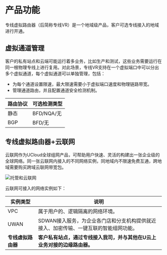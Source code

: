 # 产品功能

专线虚拟路由器（后简称专线VR）是一个地域级产品，客户可选专线接入的地域进行开通。

## 虚拟通道管理

客户的私有站点和云端可能运行着多业务，比如生产和测试，这些业务需要运行在同一根物理专线上进行复用。对此场景，专线VR支持在一个虚拟端口中可以分出多个虚拟通道，每个虚拟通道可以单独管理，包括：

- 为每个通道设置限速，最大限速需要小于虚拟端口速度和物理链路带宽。
- 管理通道路由，并且配置通道安全检测机制。

| 路由协议 | 可选检测类型 |
| -------- | ------------ |
| 静态     | BFD/NQA/无   |
| BGP      | BFD/无       |



## 专线虚拟路由器+云联网

云联网作为UCloud全球组网产品，可帮助用户快速、灵活的构建出一张企业级的全球网络。同一张云联网内接入的不同网络实例，同地域内不限速免费互通，跨地域需要购买跨域云联网带宽包。

![托管和云联网](https://raw.githubusercontent.com/UCloudDoc-Team/uplvr/refs/heads/master/image/%E6%89%98%E7%AE%A1%E5%92%8C%E4%BA%91%E8%81%94%E7%BD%91.png)

云联网可接入的网络实例如下：

| 实例类型           | 说明                                                         |
| ------------------ | ------------------------------------------------------------ |
| VPC                | 属于用户的、逻辑隔离的网络环境。                             |
| UWAN               | SDWAN接入服务，为企业各门店和分支机构提供就近接入、加密传输、一键互联的智能组网功能。 |
| **专线虚拟路由器** | **客户私有站点，通过专线接入我司，并与其他在U云上业务对接的边缘路由器。** |



